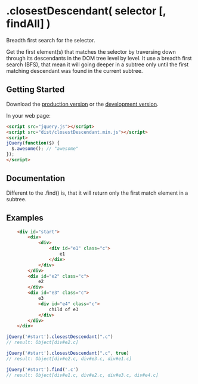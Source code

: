 # .closestDescendant( selector [, findAll] )

Breadth first search for the selector.

Get the first element(s) that matches the selector by traversing down through its descendants in the DOM tree level by level. It use a breadth first search (BFS), that mean it will going deeper in a subtree only until the first matching descendant was found in the current subtree.

## Getting Started
Download the [production version][min] or the [development version][max].

[min]: https://raw.github.com/tlindig/jquery-closest-descendant/master/dist/closestDescendant.min.js
[max]: https://raw.github.com/tlindig/jquery-closest-descendant/master/dist/closestDescendant.js

In your web page:

```html
<script src="jquery.js"></script>
<script src="dist/closestDescendant.min.js"></script>
<script>
jQuery(function($) {
  $.awesome(); // "awesome"
});
</script>
```

## Documentation

Different to the .find() is, that it will return only the first match element in a subtree.

## Examples

```html
	<div id="start">
		<div>
			<div>
				<div id="e1" class="c">
					e1
				</div>
			</div>
		</div>
		<div id="e2" class="c">
			e2
		</div>
		<div id="e3" class="c">
			e3
			<div id="e4" class="c">
				child of e3
			</div>
		</div>
	</div>
```

```javascript
jQuery('#start').closestDescendant(".c")
// result: Object[div#e2.c]

jQuery('#start').closestDescendant(".c", true)
// result: Object[div#e2.c, div#e3.c, div#e1.c]

jQuery('#start').find('.c')
// result: Object[div#e1.c, div#e2.c, div#e3.c, div#e4.c]
```

